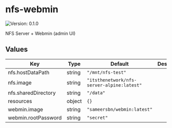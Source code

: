 # nfs-webmin

![Version: 0.1.0](https://img.shields.io/badge/Version-0.1.0-informational?style=flat-square)

NFS Server + Webmin (admin UI)

## Values

| Key | Type | Default | Description |
|-----|------|---------|-------------|
| nfs.hostDataPath | string | `"/mnt/nfs-test"` |  |
| nfs.image | string | `"itsthenetwork/nfs-server-alpine:latest"` |  |
| nfs.sharedDirectory | string | `"/data"` |  |
| resources | object | `{}` |  |
| webmin.image | string | `"sameersbn/webmin:latest"` |  |
| webmin.rootPassword | string | `"secret"` |  |

